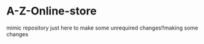 # A-Z-Online-store
mimic repository 
just here to make some unrequired changes!!making some changes 
